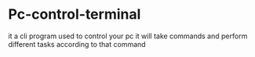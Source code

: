# Pc-control-terminal

it a cli program used to control your pc it will take commands and perform different tasks according to that command

